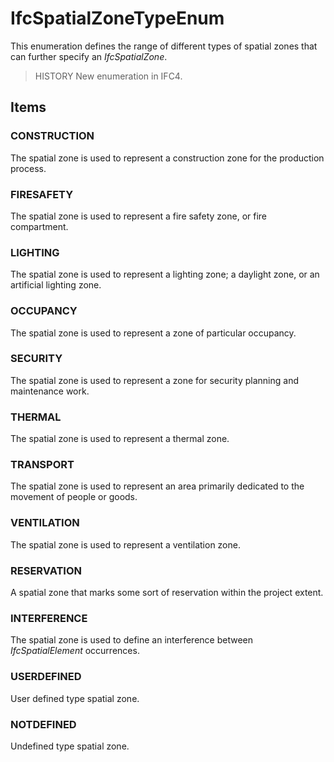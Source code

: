 # IfcSpatialZoneTypeEnum

This enumeration defines the range of different types of spatial zones that can further specify an _IfcSpatialZone_.<!-- end of definition -->

> HISTORY New enumeration in IFC4.

## Items

### CONSTRUCTION
The spatial zone is used to represent a construction zone for the production process.

### FIRESAFETY
The spatial zone is used to represent a fire safety zone, or fire compartment.

### LIGHTING
The spatial zone is used to represent a lighting zone; a daylight zone, or an artificial lighting zone.

### OCCUPANCY
The spatial zone is used to represent a zone of particular occupancy.

### SECURITY
The spatial zone is used to represent a zone for security planning and maintenance work.

### THERMAL
The spatial zone is used to represent a thermal zone.

### TRANSPORT
The spatial zone is used to represent an area primarily dedicated to the movement of people or goods.

### VENTILATION
The spatial zone is used to represent a ventilation zone.

### RESERVATION
A spatial zone that marks some sort of reservation within the project extent.

### INTERFERENCE
The spatial zone is used to define an interference between _IfcSpatialElement_ occurrences.

### USERDEFINED
User defined type spatial zone.

### NOTDEFINED
Undefined type spatial zone.
